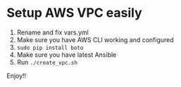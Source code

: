 # Setup AWS VPC easily

1. Rename and fix vars.yml
2. Make sure you have AWS CLI working and configured
3. ```sudo pip install boto```
4. Make sure you have latest Ansible
5. Run ```./create_vpc.sh```

Enjoy!!
